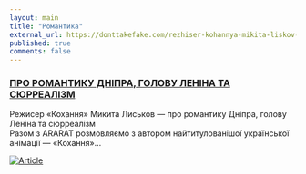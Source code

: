 ```yaml
---
layout: main
title: "Романтика"
external_url: https://donttakefake.com/rezhiser-kohannya-mikita-liskov-pro-romantiku-dnipra-golovu-lenina-ta-syurrealizm/
published: true
comments: false
---
```


### [ПРО РОМАНТИКУ ДНІПРА, ГОЛОВУ ЛЕНІНА ТА СЮРРЕАЛІЗМ](https://donttakefake.com/rezhiser-kohannya-mikita-liskov-pro-romantiku-dnipra-golovu-lenina-ta-syurrealizm/)

Режисер «Кохання» Микита Лиськов — про романтику Дніпра, голову Леніна та сюрреалізм  
Разом з ARARAT розмовляємо з автором найтитулованішої української анімації — «Кохання»...

<a href="https://donttakefake.com/rezhiser-kohannya-mikita-liskov-pro-romantiku-dnipra-golovu-lenina-ta-syurrealizm/">![Article](https://donttakefake.com/wp-content/uploads/2017/07/ararat-dtf-magazine-2048x1072.jpg)</a>

